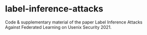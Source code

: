# label-inference-attacks
Code &amp; supplementary material of the paper Label Inference Attacks Against Federated Learning on Usenix Security 2021.
